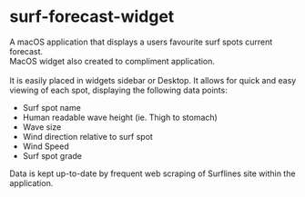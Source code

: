# surf-forecast-widget

A macOS application that displays a users favourite surf spots current forecast.
<br>
MacOS widget also created to compliment application. 
<br><br>
It is easily placed in widgets sidebar or Desktop.
It allows for quick and easy viewing of each spot, displaying the following data points:
<ul>
  <li>Surf spot name</li>
  <li>Human readable wave height (ie. Thigh to stomach)</li>
  <li>Wave size</li>
  <li>Wind direction relative to surf spot</li>
  <li>Wind Speed</li>
  <li>Surf spot grade</li>
</ul>

Data is kept up-to-date by frequent web scraping of Surflines site within the application.

